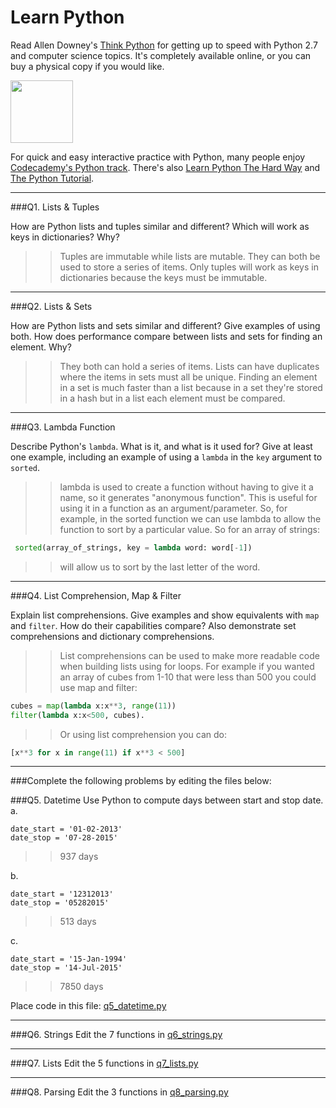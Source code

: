 # Learn Python

Read Allen Downey's [Think Python](http://www.greenteapress.com/thinkpython/) for getting up to speed with Python 2.7 and computer science topics. It's completely available online, or you can buy a physical copy if you would like.

<a href="http://www.greenteapress.com/thinkpython/"><img src="img/think_python.png" style="width: 100px;" target="_blank"></a>

For quick and easy interactive practice with Python, many people enjoy [Codecademy's Python track](http://www.codecademy.com/en/tracks/python). There's also [Learn Python The Hard Way](http://learnpythonthehardway.org/book/) and [The Python Tutorial](https://docs.python.org/2/tutorial/).

---

###Q1. Lists &amp; Tuples

How are Python lists and tuples similar and different? Which will work as keys in dictionaries? Why?

>> Tuples are immutable while lists are mutable. They can both be used to store a series of items. Only tuples will work as keys in dictionaries because the keys must be immutable.

---

###Q2. Lists &amp; Sets

How are Python lists and sets similar and different? Give examples of using both. How does performance compare between lists and sets for finding an element. Why?

>> They both can hold a series of items. Lists can have duplicates where the items in sets must all be unique. Finding an element in a set is much faster than a list because in a set they're stored in a hash but in a list each element must be compared.

---

###Q3. Lambda Function

Describe Python's `lambda`. What is it, and what is it used for? Give at least one example, including an example of using a `lambda` in the `key` argument to `sorted`.

>> lambda is used to create a function without having to give it a name, so it generates "anonymous function". This is useful for using it in a function as an argument/parameter. So, for example, in the sorted function we can use lambda to allow the function to sort by a particular value. So for an array of strings:

```python
 sorted(array_of_strings, key = lambda word: word[-1])
```
 >>will allow us to sort by the last letter of the word.


---

###Q4. List Comprehension, Map &amp; Filter

Explain list comprehensions. Give examples and show equivalents with `map` and `filter`. How do their capabilities compare? Also demonstrate set comprehensions and dictionary comprehensions.

>> List comprehensions can be used to make more readable code when building lists using for loops. For
>> example if you wanted an array of cubes from 1-10 that were less than 500 you could use map and
>> filter:

```python
cubes = map(lambda x:x**3, range(11))
filter(lambda x:x<500, cubes).
```

>> Or using list comprehension you can do:

```python
[x**3 for x in range(11) if x**3 < 500]
```

---

###Complete the following problems by editing the files below:

###Q5. Datetime
Use Python to compute days between start and stop date.
a.

```
date_start = '01-02-2013'
date_stop = '07-28-2015'
```

>> 937 days

b.
```
date_start = '12312013'
date_stop = '05282015'
```

>> 513 days

c.
```
date_start = '15-Jan-1994'
date_stop = '14-Jul-2015'
```

>> 7850 days

Place code in this file: [q5_datetime.py](python/q5_datetime.py)

---

###Q6. Strings
Edit the 7 functions in [q6_strings.py](python/q6_strings.py)

---

###Q7. Lists
Edit the 5 functions in [q7_lists.py](python/q7_lists.py)

---

###Q8. Parsing
Edit the 3 functions in [q8_parsing.py](python/q8_parsing.py)





